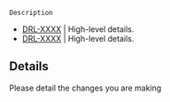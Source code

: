 `Description`

- [DRL-XXXX](https://example.com) | High-level details.
- [DRL-XXXX](https://example.com) | High-level details.


## Details
Please detail the changes you are making